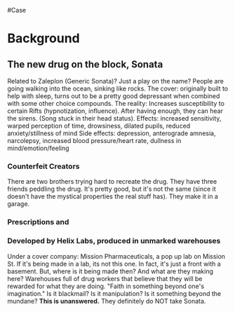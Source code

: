 #Case

# Background
## The new drug on the block, Sonata
Related to Zaleplon (Generic Sonata)? Just a play on the name?
People are going walking into the ocean, sinking like rocks.
The cover: originally built to help with sleep, turns out to be a pretty good depressant when combined with some other choice compounds.
The reality: Increases susceptibility to certain Rifts (hypnotization, influence).
After having enough, they can hear the sirens. (Song stuck in their head status).
Effects: increased sensitivity, warped perception of time, drowsiness, dilated pupils, reduced anxiety/stillness of mind
Side effects: depression, anterograde amnesia, narcolepsy, increased blood pressure/heart rate, dullness in mind/emotion/feeling
### Counterfeit Creators
There are two brothers trying hard to recreate the drug.
They have three friends peddling the drug.
It's pretty good, but it's not the same (since it doesn't have the mystical properties the real stuff has).
They make it in a garage.

### Prescriptions and 
### Developed by Helix Labs, produced in unmarked warehouses
Under a cover company: Mission Pharmaceuticals, a pop up lab on Mission St.
If it's being made in a lab, its not this one. In fact, it's just a front with a basement. But, where is it being made then? And what are they making here?
Warehouses full of drug workers that believe that they will be rewarded for what they are doing.
"Faith in something beyond one's imagination."
Is it blackmail? Is it manipulation? Is it something beyond the mundane? **This is unanswered.**
They definitely do NOT take Sonata.